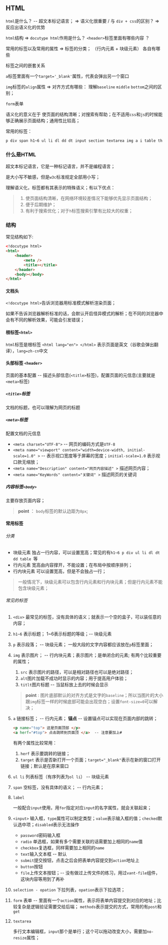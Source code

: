## **HTML**

`html`是什么？ -- 超文本标记语言；  =>  语义化很重要  /  与 `div + css`的区别？ =>  反应出语义化的优势

`html`结构    =>    `docutype html`作用是什么？  `<header>`标签里面有哪些内容 ？ 

常用的标签以及常用的属性  =>    标签的分类； （行内元素 +  块级元素） 各自有哪些

标签之间的嵌套关系

`a`标签里面有一个`target='_blank'`属性，代表会弹出另一个窗口

`img`标签的`align`属性  =>  对齐方式有哪些： 理解`baseline`  `middle` `bottom`之间的区别；

`form`表单

语义化的意义在于 使页面的结构清晰；对搜索有帮助；在不适用`css`和`js`的时候能够正确展示页面结构；通用性比较高；

常用的标签：

```html
p div span h1~6 ul li dl dd dt input section textarea img a i table th tr td 
```



### 什么是HTML

超文本标记语言，它是一种标记语言，并不是编程语言；

是大小写不敏感，但是`w3c`标准规定全部用小写；

理解语义化，标签都有其表示的特殊语义；有以下优点：

> 1. 使页面结构清晰，在网络环境较差情况下能够优先显示页面结构；
> 2. 便于后期维护；
> 3. 有利于搜索优化；对于`h`标签搜索引擎有比较大的权重；

### 结构

常见结构如下:

```html
<!docutype html>
<html>
	<header>
		<meta />
    	<title></title>
	</header>
	<body></body>
</html>
```

#### 文档头

`<!docutype html>`告诉浏览器用标准模式解析渲染页面；

如果不告诉浏览器解析标准的话，会默认开启怪异模式的解析；在不同的浏览器中会有不同的解析效果，可能会引发错误；

#### 根标签`<html>`

`html`标签是根标签   `<html lang="en"> </html>` 表示页面是英文（谷歌会弹出翻译），`lang=zh-cn`中文

#### 头部标签 `<header>`

页面的基本配置  --  描述头部信息(`<title>`标签)，配置页面的元信息(主要就是`<meta>`标签) 

##### `<title>`标签

文档的标题，也可以理解为网页的标题

##### `<meta>`标签

配置文档的元信息

* `<meta charset="UTF-8">`  -- 网页的编码方式是`UTF-8` <!--编码模式先不管-->
* `<meta name="viewport" content="width=device-width, initial-scale=1.0" >`  --  表示视口宽度等于屏幕的宽度；`initial-scale=1.0` 表示视口款无缩放；<!--在移动端布局很有用-->
* `<meta name="Description" content="网页内容描述" >` 描述网页内容；
* `<meta name="KeyWords" content="关键词" >` 描述网页的关键词

##### 内容标签`<body>`

主要存放页面内容；

> **point** ： `body`标签的默认边距为`8px`;

#### 常用标签

###### 分类

* 块级元素
  独占一行内容，可以设置宽高；常见的有`h1~6 p div ul li dl dt dd table `等
* 行内元素
  宽高由内容撑开，不能设置；在布局中按顺序排列；
* 行内块元素
  可以设置宽高，但是不会独占一行；

> 一般情况下，块级元素可以包含行内元素和行内块元素；但是行内元素不能包含块级元素；

###### 常见的标签

1. `<div>`
   最常见的标签，没有具体的语义；就表示一个空的盒子，可以装任意的内容；

2. `h1~6`
   表示标题； 1~6表示标题的等级；-- 块级元素

3. `p`
   表示段落； -- 块级元素；  一般大段的文字内容都应该放在`p`标签里面；

4. `img`
   表示图片； -- 行内块元素；表示图片；是单闭合的元素;
   有两个比较重要的属性；

   1. `src` 表示图片的路径，可以是相对路径也可以是绝对路径；
   2. `alt`图片加载不成功时显示的内容；用于提高用户体验；
   3. `titlt`图片标题 -- 当鼠标放上去的时候会显示

   > **point** : 图片底部默认的对齐方式是文字的`baseline`；所以当图片的大小跟`img`标签一样的时候底部可能会出现空白；设置`font-size=0`可以解决； 

5. `a`
   链接标签； -- 行内元素；
   **锚点** -- 设置锚点可以实现在页面内部的跳转；

   ```html
   <p name="top"> 这是页面顶部 </p>
   <a herf="#top"> 点击跳转到页面顶 </a>  -- 注意要加上#
   ```

   有两个属性比较常用：

   1. `herf` 表示要跳转的链接；
   2. `target` 表示是否新打开一个页面；`target="_blank"`表示在新的窗口打开链接；默认是在原来窗口

6. `ul li`
   列表标签（有序列表为`ol li`） -- 块级元素

7. `span`
   空标签，没有具体的语义； -- 行内元素；

8. `label`

   一般配合`input`使用，用`for`指定对应`input`的名字属性，就会关联起来；

9. `<input>`
   输入框，`type`属性可以制定类型；`value`表示输入框的值；`checked`默认选中项；`disabled`表示无法操作

   * `password`密码输入框
   * `radio` 单选框，如果有多个需要关联的话需要加上相同的`name`值
   * `checkbox`复选框，同样需要加上相同的`name`
   * `text`输入文本框  -- 默认
   * `submit`提交按钮，点击之后会把表单内容提交到`action`地址上
   * `button`按钮
   * `file`上传文本按钮；-- 没有做过上传文件的练习，用过`vant-file`组件，这块内容等用到了再补

9. `selection - opation`
   下拉列表，`opation`表示下拉选项；

10. `form`
    表单 -- 里面有一个`action`属性，表示将表单内容提交到对应的地址；比较复杂是逻辑验证需要交给后端；
    `methods`表示提交的方式，常用的有`post`和`get`

11. `textarea`

    多行文本编辑框，`input`那个是单行；这个可以拖动改变大小，需要加`no-resize`属性；